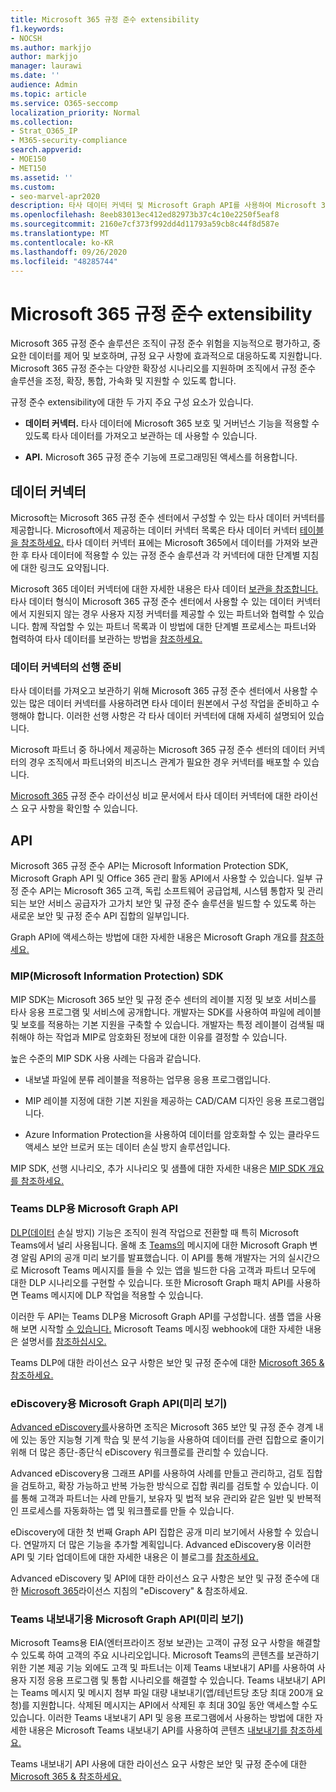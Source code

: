 ```yaml
---
title: Microsoft 365 규정 준수 extensibility
f1.keywords:
- NOCSH
ms.author: markjjo
author: markjjo
manager: laurawi
ms.date: ''
audience: Admin
ms.topic: article
ms.service: O365-seccomp
localization_priority: Normal
ms.collection:
- Strat_O365_IP
- M365-security-compliance
search.appverid:
- MOE150
- MET150
ms.assetid: ''
ms.custom:
- seo-marvel-apr2020
description: 타사 데이터 커넥터 및 Microsoft Graph API를 사용하여 Microsoft 365 규정 준수 솔루션을 확장하는 방법을 자세히 알아보십시오.
ms.openlocfilehash: 8eeb83013ec412ed82973b37c4c10e2250f5eaf8
ms.sourcegitcommit: 2160e7cf373f992dd4d11793a59cb8c44f8d587e
ms.translationtype: MT
ms.contentlocale: ko-KR
ms.lasthandoff: 09/26/2020
ms.locfileid: "48285744"
---
```

# <a name="microsoft-365-compliance-extensibility"></a>Microsoft 365 규정 준수 extensibility

Microsoft 365 규정 준수 솔루션은 조직이 규정 준수 위험을 지능적으로 평가하고, 중요한 데이터를 제어 및 보호하며, 규정 요구 사항에 효과적으로 대응하도록 지원합니다. Microsoft 365 규정 준수는 다양한 확장성 시나리오를 지원하며 조직에서 규정 준수 솔루션을 조정, 확장, 통합, 가속화 및 지원할 수 있도록 합니다.

규정 준수 extensibility에 대한 두 가지 주요 구성 요소가 있습니다.

- **데이터 커넥터.** 타사 데이터에 Microsoft 365 보호 및 거버넌스 기능을 적용할 수 있도록 타사 데이터를 가져오고 보관하는 데 사용할 수 있습니다.

- **API.** Microsoft 365 규정 준수 기능에 프로그래밍된 액세스를 허용합니다.

## <a name="data-connectors"></a>데이터 커넥터

Microsoft는 Microsoft 365 규정 준수 센터에서 구성할 수 있는 타사 데이터 커넥터를 제공합니다. Microsoft에서 제공하는 데이터 커넥터 목록은 타사 데이터 커넥터 [테이블을 참조하세요.](archiving-third-party-data.md#third-party-data-connectors) 타사 데이터 커넥터 표에는 Microsoft 365에서 데이터를 가져와 보관한 후 타사 데이터에 적용할 수 있는 규정 준수 솔루션과 각 커넥터에 대한 단계별 지침에 대한 링크도 요약됩니다.

Microsoft 365 데이터 커넥터에 대한 자세한 내용은 타사 데이터 [보관을 참조합니다.](archiving-third-party-data.md) 타사 데이터 형식이 Microsoft 365 규정 준수 센터에서 사용할 수 있는 데이터 커넥터에서 지원되지 않는 경우 사용자 지정 커넥터를 제공할 수 있는 파트너와 협력할 수 있습니다. 함께 작업할 수 있는 파트너 목록과 이 방법에 대한 단계별 프로세스는 파트너와 협력하여 타사 데이터를 보관하는 방법을 [참조하세요.](work-with-partner-to-archive-third-party-data.md)

### <a name="prerequisites-for-data-connectors"></a>데이터 커넥터의 선행 준비

타사 데이터를 가져오고 보관하기 위해 Microsoft 365 규정 준수 센터에서 사용할 수 있는 많은 데이터 커넥터를 사용하려면 타사 데이터 원본에서 구성 작업을 준비하고 수행해야 합니다. 이러한 선행 사항은 각 타사 데이터 커넥터에 대해 자세히 설명되어 있습니다.

Microsoft 파트너 중 하나에서 제공하는 Microsoft 365 규정 준수 센터의 데이터 커넥터의 경우 조직에서 파트너와의 비즈니스 관계가 필요한 경우 커넥터를 배포할 수 있습니다.

[Microsoft 365](https://docs.microsoft.com/office365/servicedescriptions/downloads/microsoft-365-compliance-licensing-comparison.xlsx) 규정 준수 라이선싱 비교 문서에서 타사 데이터 커넥터에 대한 라이선스 요구 사항을 확인할 수 있습니다.

## <a name="apis"></a>API

Microsoft 365 규정 준수 API는 Microsoft Information Protection SDK, Microsoft Graph API 및 Office 365 관리 활동 API에서 사용할 수 있습니다. 일부 규정 준수 API는 Microsoft 365 고객, 독립 소프트웨어 공급업체, 시스템 통합자 및 관리되는 보안 서비스 공급자가 고가치 보안 및 규정 준수 솔루션을 빌드할 수 있도록 하는 새로운 보안 및 규정 준수 API 집합의 일부입니다.

Graph API에 액세스하는 방법에 대한 자세한 내용은 Microsoft Graph 개요를 [참조하세요.](https://docs.microsoft.com/graph/overview)

### <a name="microsoft-information-protection-mip-sdk"></a>MIP(Microsoft Information Protection) SDK

MIP SDK는 Microsoft 365 보안 및 규정 준수 센터의 레이블 지정 및 보호 서비스를 타사 응용 프로그램 및 서비스에 공개합니다. 개발자는 SDK를 사용하여 파일에 레이블 및 보호를 적용하는 기본 지원을 구축할 수 있습니다. 개발자는 특정 레이블이 검색될 때 취해야 하는 작업과 MIP로 암호화된 정보에 대한 이유를 결정할 수 있습니다.

높은 수준의 MIP SDK 사용 사례는 다음과 같습니다.

- 내보낼 파일에 분류 레이블을 적용하는 업무용 응용 프로그램입니다.

- MIP 레이블 지정에 대한 기본 지원을 제공하는 CAD/CAM 디자인 응용 프로그램입니다.

- Azure Information Protection을 사용하여 데이터를 암호화할 수 있는 클라우드 액세스 보안 브로커 또는 데이터 손실 방지 솔루션입니다.

MIP SDK, 선행 시나리오, 추가 시나리오 및 샘플에 대한 자세한 내용은 [MIP SDK 개요를 참조하세요.](https://docs.microsoft.com/information-protection/develop/overview)

### <a name="microsoft-graph-api-for-teams-dlp"></a>Teams DLP용 Microsoft Graph API

[DLP(데이터](dlp-microsoft-teams.md) 손실 방지) 기능은 조직이 원격 작업으로 전환할 때 특히 Microsoft Teams에서 널리 사용됩니다. 올해 초 [Teams의](https://developer.microsoft.com/graph/blogs/announcing-change-notifications-for-microsoft-teams-messages/) 메시지에 대한 Microsoft Graph 변경 알림 API의 공개 미리 보기를 발표했습니다. 이 API를 통해 개발자는 거의 실시간으로 Microsoft Teams 메시지를 들을 수 있는 앱을 빌드한 다음 고객과 파트너 모두에 대한 DLP 시나리오를 구현할 수 있습니다. 또한 Microsoft Graph 패치 API를 사용하면 Teams 메시지에 DLP 작업을 적용할 수 있습니다.

이러한 두 API는 Teams DLP용 Microsoft Graph API를 구성합니다. 샘플 앱을 사용해 보면 시작할 [수 있습니다.](https://github.com/microsoftgraph/csharp-webhook-with-resource-data) Microsoft Teams 메시징 webhook에 대한 자세한 내용은 설명서를 [참조하십시오.](https://docs.microsoft.com/graph/api/subscription-post-subscriptions)

Teams DLP에 대한 라이선스 요구 사항은 보안 및 규정 준수에 대한 [Microsoft 365 & 참조하세요.](https://docs.microsoft.com/office365/servicedescriptions/microsoft-365-service-descriptions/microsoft-365-tenantlevel-services-licensing-guidance/microsoft-365-security-compliance-licensing-guidance#communication-data-loss-prevention-for-teams)

### <a name="microsoft-graph-api-for-ediscovery-preview"></a>eDiscovery용 Microsoft Graph API(미리 보기)

[Advanced eDiscovery를](overview-ediscovery-20.md)사용하면 조직은 Microsoft 365 보안 및 규정 준수 경계 내에 있는 동안 지능형 기계 학습 및 분석 기능을 사용하여 데이터를 관련 집합으로 줄이기 위해 더 많은 종단-종단식 eDiscovery 워크플로를 관리할 수 있습니다.

Advanced eDiscovery용 그래프 API를 사용하여 사례를 만들고 관리하고, 검토 집합을 검토하고, 확장 가능하고 반복 가능한 방식으로 집합 쿼리를 검토할 수 있습니다. 이를 통해 고객과 파트너는 사례 만들기, 보유자 및 법적 보유 관리와 같은 일반 및 반복적인 프로세스를 자동화하는 앱 및 워크플로를 만들 수 있습니다.

eDiscovery에 대한 첫 번째 Graph API 집합은 공개 미리 보기에서 사용할 수 있습니다. 연말까지 더 많은 기능을 추가할 계획입니다. Advanced eDiscovery용 이러한 API 및 기타 업데이트에 대한 자세한 내용은 이 블로그를 [참조하세요.](https://aka.ms/Ignite2020AeDAA)

Advanced eDiscovery 및 API에 대한 라이선스 요구 사항은 보안 및 규정 준수에 대한 [Microsoft 365](https://docs.microsoft.com/office365/servicedescriptions/microsoft-365-service-descriptions/microsoft-365-tenantlevel-services-licensing-guidance/microsoft-365-security-compliance-licensing-guidance#ediscovery)라이선스 지침의 "eDiscovery" & 참조하세요.

### <a name="microsoft-graph-api-for-teams-export-preview"></a>Teams 내보내기용 Microsoft Graph API(미리 보기)

Microsoft Teams용 EIA(엔터프라이즈 정보 보관)는 고객이 규정 요구 사항을 해결할 수 있도록 하여 고객의 주요 시나리오입니다. Microsoft Teams의 콘텐츠를 보관하기 위한 기본 제공 기능 외에도 고객 및 파트너는 이제 Teams 내보내기 API를 사용하여 사용자 지정 응용 프로그램 및 통합 시나리오를 해결할 수 있습니다. Teams 내보내기 API는 Teams 메시지 및 메시지 첨부 파일 대량 내보내기(앱/테넌트당 초당 최대 200개 요청)를 지원합니다. 삭제된 메시지는 API에서 삭제된 후 최대 30일 동안 액세스할 수도 있습니다. 이러한 Teams 내보내기 API 및 응용 프로그램에서 사용하는 방법에 대한 자세한 내용은 Microsoft Teams 내보내기 API를 사용하여 콘텐츠 [내보내기를 참조하세요.](https://docs.microsoft.com/microsoftteams/export-teams-content)

Teams 내보내기 API 사용에 대한 라이선스 요구 사항은 보안 및 규정 준수에 대한 [Microsoft 365 & 참조하세요.](https://docs.microsoft.com/office365/servicedescriptions/microsoft-365-service-descriptions/microsoft-365-tenantlevel-services-licensing-guidance/microsoft-365-security-compliance-licensing-guidance)
